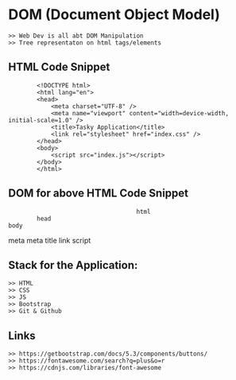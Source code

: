 # DOM (Document Object Model)

    >> Web Dev is all abt DOM Manipulation
    >> Tree representaton on html tags/elements

## HTML Code Snippet

            <!DOCTYPE html>
            <html lang="en">
            <head>
                <meta charset="UTF-8" />
                <meta name="viewport" content="width=device-width, initial-scale=1.0" />
                <title>Tasky Application</title>
                <link rel="stylesheet" href="index.css" />
            </head>
            <body>
                <script src="index.js"></script>
            </body>
            </html>

## DOM for above HTML Code Snippet

                                        html
            head                                                                            body

meta meta title link script

## Stack for the Application:

    >> HTML
    >> CSS
    >> JS
    >> Bootstrap
    >> Git & Github

## Links

    >> https://getbootstrap.com/docs/5.3/components/buttons/
    >> https://fontawesome.com/search?q=plus&o=r
    >> https://cdnjs.com/libraries/font-awesome
